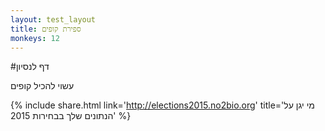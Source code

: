 ```yaml
---
layout: test_layout
title: ספירת קופים
monkeys: 12
---
```


#דף לנסיון

עשוי להכיל קופים

{% include share.html link='http://elections2015.no2bio.org' title='מי יגן על הנתונים שלך בבחירות 2015' %}
